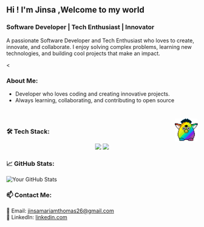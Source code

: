 
<h2 align="left">Hi ! I'm Jinsa ,Welcome to my world</h2>
<h3> Software Developer | Tech Enthusiast | Innovator </h3> 
A passionate Software Developer and Tech Enthusiast who loves to create, innovate, and collaborate. I enjoy solving complex problems, learning new technologies, and building cool projects that make an impact.


<
 



###  About Me:
- Developer who loves coding and creating innovative projects.
- Always learning, collaborating, and contributing to open source
###

<br clear="both">

<img src="party-furby.gif" align="right" width="60">

###

### 🛠 Tech Stack:
<p align="center">
  <img src="https://img.shields.io/badge/Python-3776AB?style=for-the-badge&logo=python&logoColor=white"> <img src="https://img.shields.io/badge/GitHub-181717?style=for-the-badge&logo=github&logoColor=white">
</p>
<p align="center"></p>

### 📈 GitHub Stats:
![Your GitHub Stats](https://github-readme-stats.vercel.app/api?username=yourusername&show_icons=true&theme=radical)

### 📫 Contact Me:
📧 Email: jinsamariamthomas26@gmail.com  
💼 LinkedIn: [linkedin.com](https://www.linkedin.com/in/jinsa-mariam-thomas182603/)





